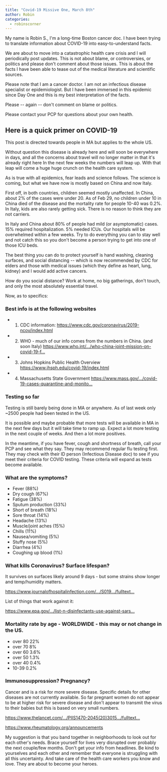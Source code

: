 ```yaml
---
title: "Covid-19 Missive One, March 8th"
author: Robin
categories:
  - robinscorner
---
```


My name is Robin S., I'm a long-time Boston cancer doc. I have been trying to translate information about COVID-19 into easy-to-understand facts. 

We are about to move into a catastrophic health care crisis and I will periodically post updates. This is not about blame, or controversies, or politics and please don't comment about those issues. This is about the facts I have been able to tease out of the medical literature and scientific sources.

Please note that I am a cancer doctor. I am not an infectious disease specialist or epidemiologist. But I have been immersed in this epidemic since Day One and this is my best interpretation of the facts.

Please -- again -- don't comment on blame or politics.

Please contact your PCP for questions about your own health.


## Here is a quick primer on COVID-19

This post is directed towards people in MA but applies to the whole US.

Without question this disease is already here and will soon be everywhere in days, and all the concerns about travel will no longer matter in that it's already right here In the next few weeks the numbers will leap up. With that leap will come a huge huge crunch on the health care system.

As is true with all epidemics, fear leads and science follows. The science is coming, but what we have now is mostly based on China and now Italy.

First off, in both countries, children seemed mostly unaffected. In China, about 2% of the cases were under 20. As of Feb 29, no children under 10 in China died of the disease and the mortality rate for people 10-40 was 0.2%. In Italy, kids are also rarely getting sick. There is no reason to think they are not carriers.

In Italy and China about 80% of people had mild (or asymptomatic) cases. 15% required hospitalization. 5% needed ICUs. Our hospitals will be overwhelmed within a few weeks. Try to do everything you can to stay well and not catch this so you don't become a person trying to get into one of those ICU beds.

The best thing you can do to protect yourself is hand washing, cleaning surfaces, and social distancing -- which is now recommended by CDC for elders and those with medical issues (which they define as heart, lung, kidney) and I would add active cancers. 

How do you social distance? Work at home, no big gatherings, don't touch, and only the most absolutely essential travel.

Now, as to specifics: 

### Best info is at the following websites

- 1) CDC information: https://www.cdc.gov/coronavirus/2019-ncov/index.html
- 2) WHO - much of our info comes from the numbers in China. (and soon Italy) https://www.who.int/…/who-china-joint-mission-on-covid-19-f…
- 3) Johns Hopkins Public Health Overview https://www.jhsph.edu/covid-19/index.html
- 4) Massachusetts State Government https://www.mass.gov/…/covid-19-cases-quarantine-and-monito…

### Testing so far 

Testing is still barely being done in MA or anywhere. As of last week only ~2500 people had been tested in the US. 

It is possible and maybe probable that more tests will be available in MA in the next few days but it will take time to ramp up. Expect a lot more testing in the next couple of weeks. And then a lot more positives. 

In the meantime, if you have fever, cough and shortness of breath, call your PCP and see what they say. They may recommend regular flu testing first. They may check with their ID person (Infectious Disease doc) to see if you meet their criteria for COVID testing. These criteria will expand as tests become available.

### What are the symptoms?

- Fever (88%)
- Dry cough (67%)
- Fatigue (38%)
- Sputum production (33%)
- Short of breath (18%)
- Sore throat (14%)
- Headache (13%)
- Muscle/joint aches (15%)
- Chills (11%)
- Nausea/vomiting (5%)
- Stuffy nose (5%)
- Diarrhea (4%)
- Coughing up blood (1%)

### What kills Coronavirus? Surface lifespan?

It survives on surfaces likely around 9 days - but some strains show longer and temp/humidity matters.

https://www.journalofhospitalinfection.com/…/S019…/fulltext…

List of things that work against it: 

https://www.epa.gov/…/list-n-disinfectants-use-against-sars…

### Mortality rate by age - WORLDWIDE - this may or not change in the US. 

- over 80 22%
- over 70 8%
- over 60 3.6%
- over 50 1.3%
- over 40 0.4%
- 10-39 0.2%

### Immunosuppression? Pregnancy?

Cancer and is a risk for more severe disease. Specific details for other diseases are not currently available. So far pregnant women do not appear to be at higher risk for severe disease and don't appear to transmit the virus to their babies but this is based on very small numbers.

https://www.thelancet.com/…/PIIS1470-2045(20)3015…/fulltext…

https://www.rheumatology.org/announcements

My suggestion is that you band together in neighborhoods to look out for each other's needs. Brace yourself for lives very disrupted over probably the next couple/few months. Don't get your info from headlines. Be kind to yourselves and each other and remember that everyone is struggling with all this uncertainty. And take care of the health care workers you know and love. They are about to become your heroes.